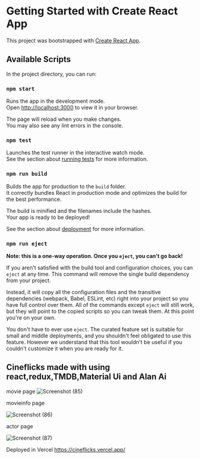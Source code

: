 # Getting Started with Create React App

This project was bootstrapped with [Create React App](https://github.com/facebook/create-react-app).

## Available Scripts

In the project directory, you can run:

### `npm start`

Runs the app in the development mode.\
Open [http://localhost:3000](http://localhost:3000) to view it in your browser.

The page will reload when you make changes.\
You may also see any lint errors in the console.

### `npm test`

Launches the test runner in the interactive watch mode.\
See the section about [running tests](https://facebook.github.io/create-react-app/docs/running-tests) for more information.

### `npm run build`

Builds the app for production to the `build` folder.\
It correctly bundles React in production mode and optimizes the build for the best performance.

The build is minified and the filenames include the hashes.\
Your app is ready to be deployed!

See the section about [deployment](https://facebook.github.io/create-react-app/docs/deployment) for more information.

### `npm run eject`

**Note: this is a one-way operation. Once you `eject`, you can't go back!**

If you aren't satisfied with the build tool and configuration choices, you can `eject` at any time. This command will remove the single build dependency from your project.

Instead, it will copy all the configuration files and the transitive dependencies (webpack, Babel, ESLint, etc) right into your project so you have full control over them. All of the commands except `eject` will still work, but they will point to the copied scripts so you can tweak them. At this point you're on your own.

You don't have to ever use `eject`. The curated feature set is suitable for small and middle deployments, and you shouldn't feel obligated to use this feature. However we understand that this tool wouldn't be useful if you couldn't customize it when you are ready for it.

## Cineflicks made with using react,redux,TMDB,Material Ui and Alan Ai

movie page 
![Screenshot (85)](https://user-images.githubusercontent.com/108626052/194656706-583fa181-dcf6-4686-8279-db68066aad3f.png)

movieinfo page

![Screenshot (86)](https://user-images.githubusercontent.com/108626052/194656820-54b0da66-0cbf-4865-baa9-732de7934758.png)

actor page


![Screenshot (87)](https://user-images.githubusercontent.com/108626052/194656891-29462dd4-350b-4410-87ef-49b60e435d8e.png)

Deployed in Vercel 
https://cineflicks.vercel.app/
